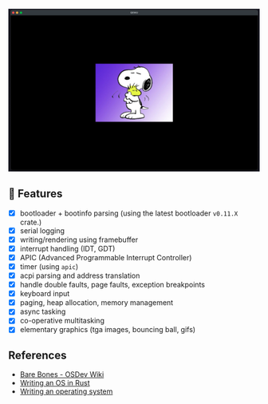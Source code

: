 ![](./.github/assets/demo.png)

## 🚀 Features

* [x] bootloader + bootinfo parsing (using the latest bootloader `v0.11.X` crate.)
* [x] serial logging
* [x] writing/rendering using framebuffer
* [x] interrupt handling (IDT, GDT)
* [x] APIC (Advanced Programmable Interrupt Controller)
* [x] timer (using `apic`)
* [x] acpi parsing and address translation
* [x] handle double faults, page faults, exception breakpoints
* [x] keyboard input
* [x] paging, heap allocation, memory management
* [x] async tasking
* [x] co-operative multitasking
* [x] elementary graphics (tga images, bouncing ball, gifs)

## References

* [Bare Bones - OSDev Wiki](https://wiki.osdev.org/Bare_Bones)
* [Writing an OS in Rust](https://os.phil-opp.com/)
* [Writing an operating system](https://youtube.com/playlist?list=PL980gcR1LE3LBuWuSv2CL28HsfnpC4Qf7&si=ychOZDandztTEfA4)
